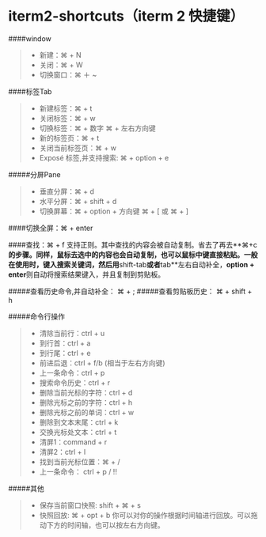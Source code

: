iterm2-shortcuts（iterm 2 快捷键）
============

####window
>* 新建：⌘ + N
>* 关闭：⌘ + W
>* 切换窗口：⌘ ＋ ~

####标签Tab
>* 新建标签：⌘ + t
>* 关闭标签：⌘ + w
>* 切换标签：⌘ + 数字    ⌘ + 左右方向键
>* 新的标签页：⌘ + t
>* 关闭当前标签页：⌘ + w 
>* Exposé 标签,并支持搜索: ⌘ + option + e

#####分屏Pane
>* 垂直分屏：⌘ + d
>* 水平分屏：⌘ + shift + d
>* 切换屏幕：⌘ + option + 方向键      ⌘ + [ 或 ⌘ + ]

####切换全屏：⌘ + enter

####查找：⌘ + f
支持正则。其中查找的内容会被自动复制。省去了再去**⌘+c**的步骤。同样，鼠标去选中的内容也会自动复制，也可以鼠标中键直接粘贴。一般在使用时，键入搜索关键词，然后用**shift-tab**或者**tab**左右自动补全，**option + enter**则自动将搜索结果键入，并且复制到剪贴板。

#####查看历史命令,并自动补全： ⌘ + ;
#####查看剪贴板历史： ⌘ + shift + h

#####命令行操作
>* 清除当前行：ctrl + u
>* 到行首：ctrl + a
>* 到行尾：ctrl + e
>* 前进后退：ctrl + f/b (相当于左右方向键)
>* 上一条命令：ctrl + p
>* 搜索命令历史：ctrl + r
>* 删除当前光标的字符：ctrl + d
>* 删除光标之前的字符：ctrl + h
>* 删除光标之前的单词：ctrl + w
>* 删除到文本末尾：ctrl + k
>* 交换光标处文本：ctrl + t
>* 清屏1：command + r
>* 清屏2：ctrl + l
>* 找到当前光标位置：⌘ + /
>* 上一条命令： ctrl + p / !!


#####其他
>* 保存当前窗口快照: shift + ⌘ + s
>* 快照回放: ⌘ + opt + b
你可以对你的操作根据时间轴进行回放。可以拖动下方的时间轴，也可以按左右方向键。





